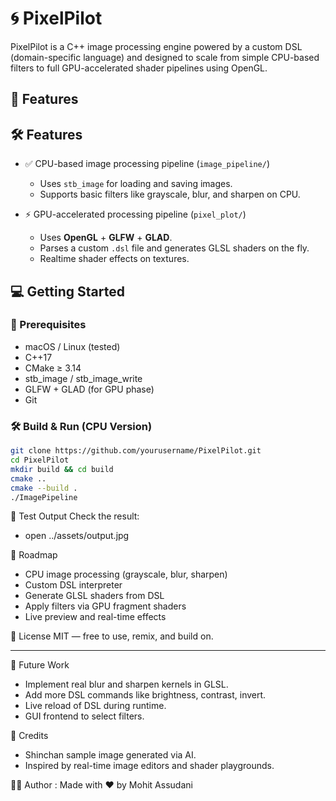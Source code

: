 # 🌀 PixelPilot

PixelPilot is a C++ image processing engine powered by a custom DSL (domain-specific language) and designed to scale from simple CPU-based filters to full GPU-accelerated shader pipelines using OpenGL.

## 🚀 Features

## 🛠️ Features

- ✅ CPU-based image processing pipeline (`image_pipeline/`)
  - Uses `stb_image` for loading and saving images.
  - Supports basic filters like grayscale, blur, and sharpen on CPU.
  
- ⚡ GPU-accelerated processing pipeline (`pixel_plot/`)
  - Uses **OpenGL** + **GLFW** + **GLAD**.
  - Parses a custom `.dsl` file and generates GLSL shaders on the fly.
  - Realtime shader effects on textures.


## 💻 Getting Started

### 🔧 Prerequisites

- macOS / Linux (tested)
- C++17
- CMake ≥ 3.14
- stb_image / stb_image_write
- GLFW + GLAD (for GPU phase)
- Git

### 🛠 Build & Run (CPU Version)

```bash
git clone https://github.com/yourusername/PixelPilot.git
cd PixelPilot
mkdir build && cd build
cmake ..
cmake --build .
./ImagePipeline
```

🧪 Test Output
Check the result:
- open ../assets/output.jpg

🔮 Roadmap

 - CPU image processing (grayscale, blur, sharpen)
 - Custom DSL interpreter
 - Generate GLSL shaders from DSL
 - Apply filters via GPU fragment shaders
 - Live preview and real-time effects
 
📖 License MIT — free to use, remix, and build on.

---
🌟 Future Work

- Implement real blur and sharpen kernels in GLSL.
- Add more DSL commands like brightness, contrast, invert.
- Live reload of DSL during runtime.
- GUI frontend to select filters.

📸 Credits

- Shinchan sample image generated via AI.
- Inspired by real-time image editors and shader playgrounds.

🧑‍💻 Author : Made with ❤️ by Mohit Assudani



